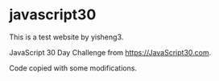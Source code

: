 # javascript30

This is a test website by yisheng3.

JavaScript 30 Day Challenge from https://JavaScript30.com.

Code copied with some modifications.
